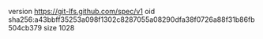 version https://git-lfs.github.com/spec/v1
oid sha256:a43bbff35253a098f1302c8287055a08290dfa38f0726a88f31b86fb504cb379
size 1028
